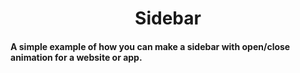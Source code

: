 <h1 align="center">Sidebar</h1>
<h4>A simple example of how you can make a sidebar with open/close animation for a website or app.</h4>
